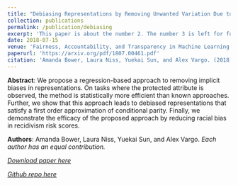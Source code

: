 ```yaml
---
title: "Debiasing Representations by Removing Unwanted Variation Due to Protected Attributes"
collection: publications
permalink: /publication/debiasing
excerpt: 'This paper is about the number 2. The number 3 is left for future work.'
date: 2018-07-15
venue: 'Fairness, Accountability, and Transparency in Machine Learning workshop at ICML'
paperurl: 'https://arxiv.org/pdf/1807.00461.pdf'
citation: 'Amanda Bower, Laura Niss, Yuekai Sun, and Alex Vargo. (2018). &quot;Debiasing Representations by Removing Unwanted Variation Due to Protected Attributes.&quot; <i>Fairness, Accountability, and Transparency in Machine Learning workshop at ICML</i>.'
---
```

<b>Abstract</b>: We propose a regression-based approach to removing implicit biases in representations. On tasks where the protected attribute is observed, the method is statistically more efficient than known approaches. Further, we show that this approach leads to debiased representations that satisfy a first order approximation of conditional parity. Finally, we demonstrate the efficacy of the proposed approach by reducing racial bias in recidivism risk scores.

<b>Authors</b>: Amanda Bower, Laura Niss, Yuekai Sun, and Alex Vargo. <i>Each author has an equal contribution.<i>

[Download paper here](https://arxiv.org/pdf/1807.00461.pdf)

[Github repo here](https://github.com/Amandarg/debias)
